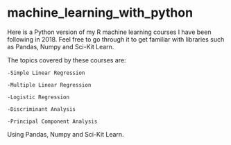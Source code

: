 # machine_learning_with_python
Here is a Python version of my R machine learning courses I have been following in 2018. Feel free to go through it to get familiar with libraries such as Pandas, Numpy and Sci-Kit Learn.

The topics covered by these courses are:

    -Simple Linear Regression

    -Multiple Linear Regression

    -Logistic Regression

    -Discriminant Analysis

    -Principal Component Analysis


Using Pandas, Numpy and Sci-Kit Learn.
